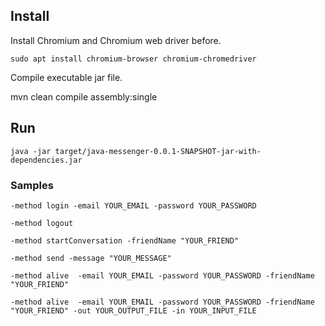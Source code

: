 ## Install

Install Chromium and Chromium web driver before.
```
sudo apt install chromium-browser chromium-chromedriver
```
Compile executable jar file.

mvn clean compile assembly:single

## Run
```
java -jar target/java-messenger-0.0.1-SNAPSHOT-jar-with-dependencies.jar
```
### Samples
```
-method login -email YOUR_EMAIL -password YOUR_PASSWORD

-method logout

-method startConversation -friendName "YOUR_FRIEND"

-method send -message "YOUR_MESSAGE"

-method alive  -email YOUR_EMAIL -password YOUR_PASSWORD -friendName "YOUR_FRIEND"

-method alive  -email YOUR_EMAIL -password YOUR_PASSWORD -friendName "YOUR_FRIEND" -out YOUR_OUTPUT_FILE -in YOUR_INPUT_FILE
```
